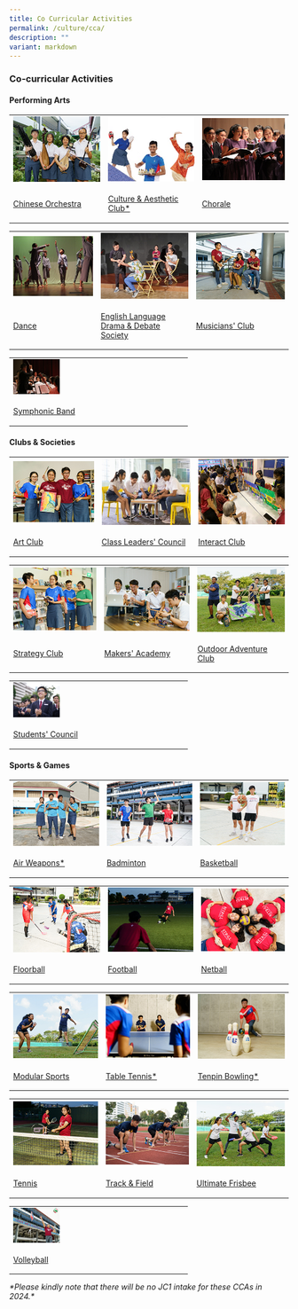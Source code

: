 ```yaml
---
title: Co Curricular Activities
permalink: /culture/cca/
description: ""
variant: markdown
---
```

<h3><strong>Co-curricular Activities</strong></h3><h4><strong>Performing Arts</strong></h4><table><tbody><tr><td rowspan="1" colspan="1"><div class="isomer-image-wrapper"><img style="width: 100%" height="auto" width="100%" src="/images/CCA/cca1.jpg"></div></td><td rowspan="1" colspan="1"><div class="isomer-image-wrapper"><img style="width: 100%" height="auto" width="100%" src="/images/CCA/cca2.jpg"></div></td><td rowspan="1" colspan="1"><div class="isomer-image-wrapper"><img style="width: 100%" height="auto" width="100%" src="/images/CCA/cca3.jpg"></div></td></tr><tr><td rowspan="1" colspan="1"><p><a href="/culture/cca/performing-arts/chinese-orchestra/" rel="noopener noreferrer nofollow" target="_blank">Chinese Orchestra</a></p></td><td rowspan="1" colspan="1"><p><a href="/culture/cca/performing-arts/culture-and-aesthetic-club/" rel="noopener noreferrer nofollow" target="_blank">Culture &amp; Aesthetic Club*</a></p></td><td rowspan="1" colspan="1"><p><a href="/culture/cca/performing-arts/chorale/" rel="noopener noreferrer nofollow" target="_blank">Chorale</a></p></td></tr></tbody></table><table><tbody><tr><td rowspan="1" colspan="1"><div class="isomer-image-wrapper"><img style="width: 100%" height="auto" width="100%" src="/images/CCA/cca4.jpg"></div></td><td rowspan="1" colspan="1"><div class="isomer-image-wrapper"><img style="width: 100%" height="auto" width="100%" src="/images/CCA/cca5.jpg"></div></td><td rowspan="1" colspan="1"><div class="isomer-image-wrapper"><img style="width: 100%" height="auto" width="100%" src="/images/CCA/cca6.jpg"></div></td></tr><tr><td rowspan="1" colspan="1"><p><a href="/culture/cca/performing-arts/dance/" rel="noopener noreferrer nofollow" target="_blank">Dance</a></p></td><td rowspan="1" colspan="1"><p><a href="/culture/cca/performing-arts/eldds/" rel="noopener noreferrer nofollow" target="_blank">English Language Drama &amp; Debate Society</a></p></td><td rowspan="1" colspan="1"><p><a href="/culture/cca/performing-arts/musicians-club/" rel="noopener noreferrer nofollow" target="_blank">Musicians' Club</a></p></td></tr></tbody></table><table><tbody><tr><td rowspan="1" colspan="1"><div class="isomer-image-wrapper"><img style="width:30%" height="auto" width="100%" src="/images/CCA/cca7.jpg"></div></td><td rowspan="1" colspan="1"><p></p></td><td rowspan="1" colspan="1"><p></p></td></tr><tr><td rowspan="1" colspan="1"><p><a href="/culture/cca/performing-arts/symphonic-band/" rel="noopener noreferrer nofollow" target="_blank">Symphonic Band</a></p></td><td rowspan="1" colspan="1"><p></p></td><td rowspan="1" colspan="1"><p></p></td></tr></tbody></table><h4><strong>Clubs &amp; Societies</strong></h4><table><tbody><tr><td rowspan="1" colspan="1"><div class="isomer-image-wrapper"><img style="width: 100%" height="auto" width="100%" src="/images/CCA/cca8.jpg"></div></td><td rowspan="1" colspan="1"><div class="isomer-image-wrapper"><img style="width: 100%" height="auto" width="100%" src="/images/CCA/cca9.jpg"></div></td><td rowspan="1" colspan="1"><div class="isomer-image-wrapper"><img style="width: 100%" height="auto" width="100%" src="/images/CCA/cca10.jpg"></div></td></tr><tr><td rowspan="1" colspan="1"><p><a href="/culture/cca/clubs-and-societies/art-and-guitar/" rel="noopener noreferrer nofollow" target="_blank">Art Club</a></p></td><td rowspan="1" colspan="1"><p><a href="/culture/cca/clubs-and-societies/class-leaders-council/" rel="noopener noreferrer nofollow" target="_blank">Class Leaders' Council</a></p></td><td rowspan="1" colspan="1"><p><a href="/culture/cca/clubs-and-societies/interact-club/" rel="noopener noreferrer nofollow" target="_blank">Interact Club</a></p></td></tr></tbody></table><table><tbody><tr><td rowspan="1" colspan="1"><div class="isomer-image-wrapper"><img style="width: 100%" height="auto" width="100%" src="/images/CCA/cca11.jpg"></div></td><td rowspan="1" colspan="1"><div class="isomer-image-wrapper"><img style="width: 100%" height="auto" width="100%" src="/images/CCA/cca12.jpg"></div></td><td rowspan="1" colspan="1"><div class="isomer-image-wrapper"><img style="width: 100%" height="auto" width="100%" src="/images/CCA/cca13.jpg"></div></td></tr><tr><td rowspan="1" colspan="1"><p><a href="/culture/cca/clubs-and-societies/library-council-and-strategy-club/" rel="noopener noreferrer nofollow" target="_blank">Strategy Club</a></p></td><td rowspan="1" colspan="1"><p><a href="/culture/cca/clubs-and-societies/makers-academy/" rel="noopener noreferrer nofollow" target="_blank">Makers' Academy</a></p></td><td rowspan="1" colspan="1"><p><a href="/culture/cca/clubs-and-societies/outdoor-adventure-club/" rel="noopener noreferrer nofollow" target="_blank">Outdoor Adventure Club</a></p></td></tr></tbody></table><table><tbody><tr><td rowspan="1" colspan="1"><div class="isomer-image-wrapper"><img style="width:30%" height="auto" width="100%" src="/images/CCA/cca14.jpg"></div></td><td rowspan="1" colspan="1"><p></p></td><td rowspan="1" colspan="1"><p></p></td></tr><tr><td rowspan="1" colspan="1"><p><a href="/culture/cca/clubs-and-societies/students-council/" rel="noopener noreferrer nofollow" target="_blank">Students' Council</a></p></td><td rowspan="1" colspan="1"><p></p></td><td rowspan="1" colspan="1"><p></p></td></tr></tbody></table><h4><strong>Sports &amp; Games</strong></h4><table><tbody><tr><td rowspan="1" colspan="1"><div class="isomer-image-wrapper"><img style="width: 100%" height="auto" width="100%" src="/images/CCA/cca15.jpg"></div></td><td rowspan="1" colspan="1"><div class="isomer-image-wrapper"><img style="width: 100%" height="auto" width="100%" src="/images/CCA/cca16.jpg"></div></td><td rowspan="1" colspan="1"><div class="isomer-image-wrapper"><img style="width: 100%" height="auto" width="100%" src="/images/CCA/cca17.jpg"></div></td></tr><tr><td rowspan="1" colspan="1"><p><a href="/culture/cca/sports-and-games/air-weapons" rel="noopener noreferrer nofollow" target="_blank">Air Weapons*</a></p></td><td rowspan="1" colspan="1"><p><a href="/culture/cca/sports-and-games/badminton/" rel="noopener noreferrer nofollow" target="_blank">Badminton</a></p></td><td rowspan="1" colspan="1"><p><a href="/culture/cca/sports-and-games/basketball/" rel="noopener noreferrer nofollow" target="_blank">Basketball</a></p></td></tr></tbody></table><table><tbody><tr><td rowspan="1" colspan="1"><div class="isomer-image-wrapper"><img style="width: 100%" height="auto" width="100%" src="/images/CCA/cca18.jpg"></div></td><td rowspan="1" colspan="1"><div class="isomer-image-wrapper"><img style="width: 100%" height="auto" width="100%" src="/images/CCA/cca19.jpg"></div></td><td rowspan="1" colspan="1"><div class="isomer-image-wrapper"><img style="width: 100%" height="auto" width="100%" src="/images/CCA/cca20.jpg"></div></td></tr><tr><td rowspan="1" colspan="1"><p><a href="/culture/cca/sports-and-games/floorball/" rel="noopener noreferrer nofollow" target="_blank">Floorball</a></p></td><td rowspan="1" colspan="1"><p><a href="/culture/cca/sports-and-games/football/" rel="noopener noreferrer nofollow" target="_blank">Football</a></p></td><td rowspan="1" colspan="1"><p><a href="/culture/cca/sports-and-games/netball/" rel="noopener noreferrer nofollow" target="_blank">Netball</a></p></td></tr></tbody></table><table><tbody><tr><td rowspan="1" colspan="1"><div class="isomer-image-wrapper"><img style="width: 100%" height="auto" width="100%" src="/images/CCA/cca21.jpg"></div></td><td rowspan="1" colspan="1"><div class="isomer-image-wrapper"><img style="width: 100%" height="auto" width="100%" src="/images/CCA/cca22.jpg"></div></td><td rowspan="1" colspan="1"><div class="isomer-image-wrapper"><img style="width: 100%" height="auto" width="100%" src="/images/CCA/cca23.jpg"></div></td></tr><tr><td rowspan="1" colspan="1"><p><a href="/culture/cca/sports-and-games/modular-sports/" rel="noopener noreferrer nofollow" target="_blank">Modular Sports</a></p></td><td rowspan="1" colspan="1"><p><a href="/culture/cca/sports-and-games/table-tennis/" rel="noopener noreferrer nofollow" target="_blank">Table Tennis*</a></p></td><td rowspan="1" colspan="1"><p><a href="/culture/cca/sports-and-games/tenpin-bowling/" rel="noopener noreferrer nofollow" target="_blank">Tenpin Bowling*</a></p></td></tr></tbody></table><table><tbody><tr><td rowspan="1" colspan="1"><div class="isomer-image-wrapper"><img style="width: 100%" height="auto" width="100%" src="/images/CCA/cca24.jpg"></div></td><td rowspan="1" colspan="1"><div class="isomer-image-wrapper"><img style="width: 100%" height="auto" width="100%" src="/images/CCA/cca25.jpg"></div></td><td rowspan="1" colspan="1"><div class="isomer-image-wrapper"><img style="width: 100%" height="auto" width="100%" src="/images/CCA/cca26.jpg"></div></td></tr><tr><td rowspan="1" colspan="1"><p><a href="/culture/cca/sports-and-games/tennis/" rel="noopener noreferrer nofollow" target="_blank">Tennis</a></p></td><td rowspan="1" colspan="1"><p><a href="/culture/cca/sports-and-games/track-and-field/" rel="noopener noreferrer nofollow" target="_blank">Track &amp; Field</a></p></td><td rowspan="1" colspan="1"><p><a href="/culture/cca/sports-and-games/ultimate-frisbee/" rel="noopener noreferrer nofollow" target="_blank">Ultimate Frisbee</a></p></td></tr></tbody></table><table><tbody><tr><td rowspan="1" colspan="1"><div class="isomer-image-wrapper"><img style="width:30%" height="auto" width="100%" src="/images/CCA/cca27.jpg"></div></td><td rowspan="1" colspan="1"><p></p></td><td rowspan="1" colspan="1"><p></p></td></tr><tr><td rowspan="1" colspan="1"><p><a href="/culture/cca/sports-and-games/volleyball/" rel="noopener noreferrer nofollow" target="_blank">Volleyball</a></p></td><td rowspan="1" colspan="1"><p></p></td><td rowspan="1" colspan="1"><p></p></td></tr></tbody></table><p><em>*Please kindly note that there will be no JC1 intake for these CCAs in 2024.*</em></p>